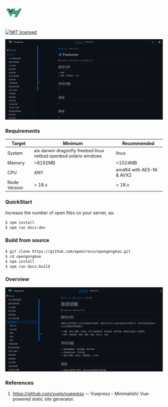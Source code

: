 # <img src="logo.svg" alt="vuepress" height="54px" /> 

[![MIT licensed][11]][12] 

[1]: https://img.shields.io/docker/pulls/xtaci/kcptun
[2]: https://hub.docker.com/r/xtaci/kcptun
[3]: https://travis-ci.org/xtaci/kcptun.svg?branch=master
[4]: https://travis-ci.org/xtaci/kcptun
[5]: https://goreportcard.com/badge/github.com/xtaci/kcptun
[6]: https://goreportcard.com/report/github.com/xtaci/kcptun
[11]: https://img.shields.io/github/license/xtaci/kcptun
[12]: LICENSE.txt
[13]: https://img.shields.io/github/v/release/xtaci/kcptun?color=orange
[14]: https://github.com/xtaci/kcptun/releases/latest
[15]: https://img.shields.io/github/downloads/xtaci/kcptun/total.svg?maxAge=1800&color=orange
[16]: https://github.com/xtaci/kcptun/releases
[17]: https://opencroco.github.io/logo.svg
[18]: https://github.com/vuejs/vuepress

<img src="opengongkao.png" alt="opengongkao"/>

### Requirements

| Target | Minimum | Recommended |
| --- | --- | --- |
| System | aix darwin dragonfly freebsd linux netbsd openbsd solaris windows | linux |
| Memory | >8192MB | >1024MB |
| CPU | ANY | amd64 with AES-NI & AVX2 |
| Node Version| > 18.x | > 18.x | 


### QuickStart

Increase the number of open files on your server, as:

```
$ npm install
$ npm run docs:dev
```

### Build from source

```
$ git clone https://github.com/opencroco/opengongkao.git
$ cd opengongkao
$ npm install
$ npm run docs:build
```




### Overview

<p align="left"><img src="lvyouluanxiang.png" alt="params" /></p>



### References

1. https://github.com/vuejs/vuepress -- Vuepress - Minimalistic Vue-powered static site generator.
